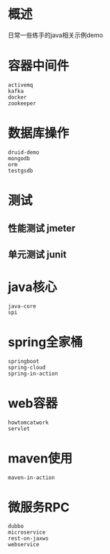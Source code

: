 # 概述 
   日常一些练手的java相关示例demo
# 容器中间件
    activemq
    kafka
    docker
    zookeeper
# 数据库操作
    druid-demo
    mongodb
    orm
    testgsdb
# 测试
## 性能测试 jmeter
## 单元测试 junit
# java核心
    java-core
    spi
# spring全家桶
    springboot
    spring-cloud
    spring-in-action
# web容器
    howtomcatwork
    servlet
# maven使用
    maven-in-action
# 微服务RPC
    dubbo
    microservice
    rest-on-jaxws
    webservice

